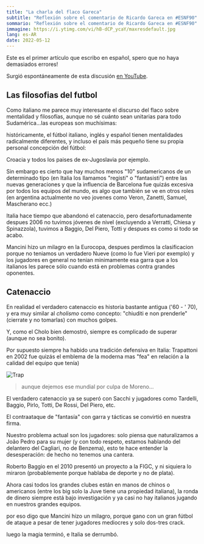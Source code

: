 ```yaml
---
title: "La charla del flaco Gareca"
subtitle: "Reflexión sobre el comentario de Ricardo Gareca en #ESNF90"
sommario: "Reflexión sobre el comentario de Ricardo Gareca en #ESNF90"
immagine: https://i.ytimg.com/vi/hB-dCP_ycaY/maxresdefault.jpg
lang: es-AR
date: 2022-05-12
---
```


Este es el primer artículo que escribo en español, spero que no haya demasiados errores! 

Surgió espontáneamente de esta discusión [en YouTube](https://www.youtube.com/watch?v=9JL34Kygsxw&lc=UgzhsaA-vd6T07ZWVJ14AaABAg).

## Las filosofias del futbol

Como italiano me parece muy interesante el discurso del flaco sobre mentalidad y filosofías, aunque no sé cuánto sean unitarias para todo Sudamérica...las europeas son muchísimas: 

históricamente, el fútbol italiano, inglés y español tienen mentalidades radicalmente diferentes, y incluso el país más pequeño tiene su propia personal concepción del fútbol: 

Croacia y todos los paises de ex-Jugoslavia por ejemplo.

Sin embargo es cierto que hay muchos menos "10" sudamericanos de un determinado tipo (en Italia los llamamos "registi" o "fantasisti") entre las nuevas generaciones y que la influencia de Barcelona fue quizás excesiva por todos los equipos del mundo, es algo que también se ve en otros roles (en argentina actualmente no veo jovenes como Veron, Zanetti, Samuel, Mascherano ecc.)

Italia hace tiempo que abandonó el catenaccio, pero desafortunadamente despues 2006 no tuvimos jóvenes de nivel (excluyendo a Verratti, Chiesa y Spinazzola), tuvimos a Baggio, Del Piero, Totti y despues es como si todo se acabo.

Mancini hizo un milagro en la Eurocopa, despues perdimos la clasificacion porque no teniamos un verdadero Nueve (como lo fue Vieri por exemplo) y los jugadores en general no tenian minimamente esa garra que a los italianos les parece sólo cuando está en problemas contra grandes oponentes.

## Catenaccio


En realidad el verdadero catenaccio es historia bastante antigua ('60 - ' 70), y era muy similar al _cholismo_ como concepto: "chiuditi e non prenderle"  (cierrate y no tomarlas) con muchos golpes. 

Y, como el Cholo bien demostró, siempre es complicado de superar (aunque no sea bonito).

Por supuesto siempre ha habido una tradición defensiva en Italia: Trapattoni en 2002 fue quizás el emblema de la moderna mas "fea" en relación a la calidad del equipo que tenía)

![Trap](https://external-content.duckduckgo.com/iu/?u=https%3A%2F%2Fcdn.ilbianconero.com%2Fimages%2F2019-03%2Ftrapattoni.moreno.combo.2018.2019.1080x648.jpg&f=1&nofb=1)

> aunque dejemos ese mundial por culpa de Moreno…

El verdadero catenaccio ya se superó con Sacchi y jugadores como Tardelli, Baggio, Pirlo, Totti, De Rossi, Del Piero, etc. 

El contraataque de "fantasía" con garra y tácticas se convirtió en nuestra firma.

Nuestro problema actual son los jugadores: solo piensa que naturalizamos a João Pedro para su mujer (y con todo respeto, estamos hablando del delantero del Cagliari, no de Benzema), esto te hace entender la desesperación: de hecho no tenemos una cantera. 

Roberto Baggio en el 2010 presentó un proyecto a la FIGC, y ni siquiera lo miraron (probablemente porque hablaba de deporte y no de plata). 

Ahora casi todos los grandes clubes están en manos de chinos o americanos (entre los big solo la Juve tiene una propiedad italiana), la ronda de dinero siempre está bajo investigación y ya casi no hay italianos jugando en nuestros grandes equipos. 

por eso digo que Mancini hizo un milagro, porque gano con un gran fútbol de ataque a pesar de tener jugadores mediocres y solo dos-tres crack. 

luego la magia terminó, e Italia se derrumbó.